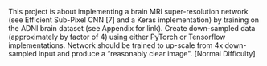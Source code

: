 This project is about implementing a brain MRI super-resolution network (see Efficient Sub-Pixel CNN [7] and a Keras implementation) by training on the ADNI brain dataset (see Appendix for link). Create down-sampled data
(approximately by factor of 4) using either PyTorch or Tensorflow implementations. Network should
be trained to up-scale from 4x down-sampled input and produce a “reasonably clear image". [Normal
Difficulty]

